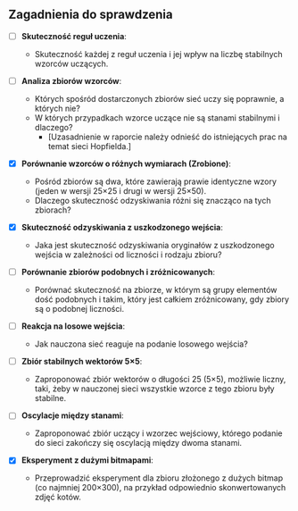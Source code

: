 ## Zagadnienia do sprawdzenia

-  [ ] **Skuteczność reguł uczenia**:
  - Skuteczność każdej z reguł uczenia i jej wpływ na liczbę stabilnych wzorców uczących.

- [ ] **Analiza zbiorów wzorców**:
  - Których spośród dostarczonych zbiorów sieć uczy się poprawnie, a których nie?
  - W których przypadkach wzorce uczące nie są stanami stabilnymi i dlaczego? 
    - [Uzasadnienie w raporcie należy odnieść do istniejących prac na temat sieci Hopfielda.]

- [X] **Porównanie wzorców o różnych wymiarach (Zrobione)**:
  - Pośród zbiorów są dwa, które zawierają prawie identyczne wzory (jeden w wersji 25×25 i drugi w wersji 25×50).
  - Dlaczego skuteczność odzyskiwania różni się znacząco na tych zbiorach?

- [X] **Skuteczność odzyskiwania z uszkodzonego wejścia**:
  - Jaka jest skuteczność odzyskiwania oryginałów z uszkodzonego wejścia w zależności od liczności i rodzaju zbioru?

- [ ] **Porównanie zbiorów podobnych i zróżnicowanych**:
  - Porównać skuteczność na zbiorze, w którym są grupy elementów dość podobnych i takim, który jest całkiem zróżnicowany, gdy zbiory są o podobnej liczności.

- [ ] **Reakcja na losowe wejścia**:
  - Jak nauczona sieć reaguje na podanie losowego wejścia?

- [ ] **Zbiór stabilnych wektorów 5×5**:
  - Zaproponować zbiór wektorów o długości 25 (5×5), możliwie liczny, taki, żeby w nauczonej sieci wszystkie wzorce z tego zbioru były stabilne.

- [ ] **Oscylacje między stanami**:
  - Zaproponować zbiór uczący i wzorzec wejściowy, którego podanie do sieci zakończy się oscylacją między dwoma stanami.

- [X] **Eksperyment z dużymi bitmapami**:
  - Przeprowadzić eksperyment dla zbioru złożonego z dużych bitmap (co najmniej 200×300), na przykład odpowiednio skonwertowanych zdjęć kotów.
